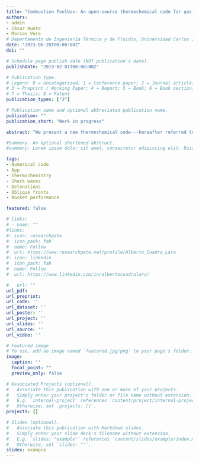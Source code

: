 ```yaml
---
title: "Combustion Toolbox: An open-source thermochemical code for gas- and condensed-phase problems involving chemical equilibrium"
authors:
- admin
- César Huete
- Marcos Vera
# Departamento de Ingeniería Térmica y de Fluidos, Universidad Carlos III de Madrid, 28911 Leganés, Spain
date: "2023-06-20T00:00:00Z"
doi: ""

# Schedule page publish date (NOT publication's date).
publishDate: "2019-02-01T00:00:00Z"

# Publication type.
# Legend: 0 = Uncategorized; 1 = Conference paper; 2 = Journal article;
# 3 = Preprint / Working Paper; 4 = Report; 5 = Book; 6 = Book section;
# 7 = Thesis; 8 = Patent
publication_types: ["2"]

# Publication name and optional abbreviated publication name.
publication: ""
publication_short: "Work in progress"

abstract: "We present a new thermochemical code---hereafter referred to as Combustion Toolbox (CT)---for the solution of problems that involve chemical equilibrium of gas- and condensed-phase species. The kernel of the code is based in the theoretical framework set forth by NASA's computer program CEA (Chemical Equilibrium with Applications), while incorporating new algorithms that result in a significant speed up of the convergence rate. The thermochemical properties are computed under the ideal gas approximation using an up-to-date version of NASA’s 9-coefficient polynomial fits. These fits use the Third Millenium Database which includes the available values from Active Thermochemical Tables. Combustion Toolbox is programmed in MATLAB with a modular architecture composed of three main modules: CT-EQUIL, CT-SD and CT-ROCKET. The core module, CT-EQUIL, minimizes the Gibbs/Helmholtz free energy of the system using the technique of Lagrange multipliers combined with a multidimensional Newton-Raphson method, upon the condition that the mixture properties are defined by two functions of state (e.g., enthalpy and pressure). CT-SD solves processes that involve strong changes in the dynamic pressure, such as steady shock and detonation waves under both normal or oblique incidence angles within the limits of regular shock reflections. Finally, CT-ROCKET estimates rocket engine performance under ideal conditions. The new tool is equipped with a versatile Graphical User Interface and has been successfully used for both teaching and research activities during the last three years. Results are in excellent agreement with CEA, CANTERA within Caltech's Shock and Detonation Toolbox (SD-Toolbox), and the recent Thermochemical Equilibrium Abundances (TEA) code. CT is available under an open-source GPLv3 license via Github https://github.com/AlbertoCuadra/combustion_toolbox and its documentation can be found in https://combustion-toolbox-website.readthedocs.io."

#Summary. An optional shortened abstract.
#summary: Lorem ipsum dolor sit amet, consectetur adipiscing elit. Duis posuere tellus ac convallis placerat. Proin tincidunt magna sed ex sollicitudin condimentum.

tags:
- Numerical code
- App
- Thermochemistry
- Shock waves
- Detonations
- Oblique fronts
- Rocket performance

featured: false

# links:
# - name: ""
#links:
#- icon: researchgate
#  icon_pack: fab
#  name: Follow
#  url: https://www.researchgate.net/profile/Alberto_Cuadra_Lara
#- icon: linkedin
#  icon_pack: fab
#  name: Follow
#  url: https://www.linkedin.com/in/albertocuadralara/

#   url: ""
url_pdf:
url_preprint:
url_code: ''
url_dataset: ''
url_poster: ''
url_project: ''
url_slides: ''
url_source: ''
url_video: ''

# Featured image
# To use, add an image named `featured.jpg/png` to your page's folder. 
image:
  caption: ''
  focal_point: ""
  preview_only: false

# Associated Projects (optional).
#   Associate this publication with one or more of your projects.
#   Simply enter your project's folder or file name without extension.
#   E.g. `internal-project` references `content/project/internal-project/index.md`.
#   Otherwise, set `projects: []`.
projects: []

# Slides (optional).
#   Associate this publication with Markdown slides.
#   Simply enter your slide deck's filename without extension.
#   E.g. `slides: "example"` references `content/slides/example/index.md`.
#   Otherwise, set `slides: ""`.
slides: example
---
```


